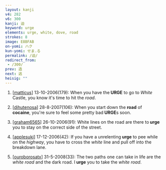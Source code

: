 ```yaml
---
layout: kanji
v4: 282
v6: 300
kanji: 迫
keyword: urge
elements: urge, white, dove, road
strokes: 8
image: E8BFAB
on-yomi: ハク
kun-yomi: せま.る
permalink: /迫/
redirect_from:
 - /300/
prev: 造
next: 逃
heisig: ""
---
```


1) [<a href="http://kanji.koohii.com/profile/matticus">matticus</a>] 13-10-2006(179): When you have the<strong> URGE</strong> to go to <em>White</em> Castle, you know it&#039;s time to hit the <em>road</em>.

2) [<a href="http://kanji.koohii.com/profile/dihutenosa">dihutenosa</a>] 28-8-2007(106): When you start down the <strong>road</strong> of <strong>cocaine</strong>, you&#039;re sure to feel some pretty bad<strong> URGE</strong>s soon.

3) [<a href="http://kanji.koohii.com/profile/graham6565">graham6565</a>] 26-10-2006(91): White lines on the road are there to<strong> urge</strong> you to stay on the correct side of the street.

4) [<a href="http://kanji.koohii.com/profile/applesuki">applesuki</a>] 17-12-2006(42): If you have a unrelenting<strong> urge</strong> to pee while on the <em>highway</em>, you have to cross the <em>white</em> line and pull off into the breakdown lane.

5) [<a href="http://kanji.koohii.com/profile/ouroborosatx">ouroborosatx</a>] 31-5-2008(33): The two paths one can take in life are the <em>white</em> <em>road</em> and the dark road. I<strong> urge</strong> you to take the <em>white</em> <em>road</em>.

